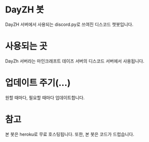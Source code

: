 # DayZH 봇
DayZH 서버에서 사용되는 discord.py로 쓰여진 디스코드 챗봇입니다.

# 사용되는 곳
DayZh 서버라는 마인크래프트 데이즈 서버의 디스코드 서버에서 사용됩니다.

# 업데이트 주기(...)
원할 때마다, 필요할 때마다 업데이트합니다.

# 참고
본 봇은 heroku로 무료 호스팅됩니다. 또한, 본 봇은 코드가 드럽습니다.
